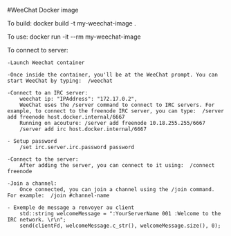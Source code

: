 #WeeChat Docker image

To build:
	docker build -t my-weechat-image .

To use:
	docker run -it --rm my-weechat-image


To connect to server:


	
	-Launch Weechat container
	
	-Once inside the container, you'll be at the WeeChat prompt. You can start WeeChat by typing:  /weechat
	
	-Connect to an IRC server:
		weechat ip: "IPAddress": "172.17.0.2",
		WeeChat uses the /server command to connect to IRC servers. For example, to connect to the freenode IRC server, you can type:  /server add freenode host.docker.internal/6667
		Running on acouture: /server add freenode 10.18.255.255/6667
		/server add irc host.docker.internal/6667
	
	- Setup password
		/set irc.server.irc.password password

	-Connect to the server:
		After adding the server, you can connect to it using:  /connect freenode

	-Join a channel:
		Once connected, you can join a channel using the /join command. For example:  /join #channel-name

	- Exemple de message a renvoyer au client
	 	std::string welcomeMessage = ":YourServerName 001 :Welcome to the IRC network. \r\n";
		send(clientFd, welcomeMessage.c_str(), welcomeMessage.size(), 0);

		
